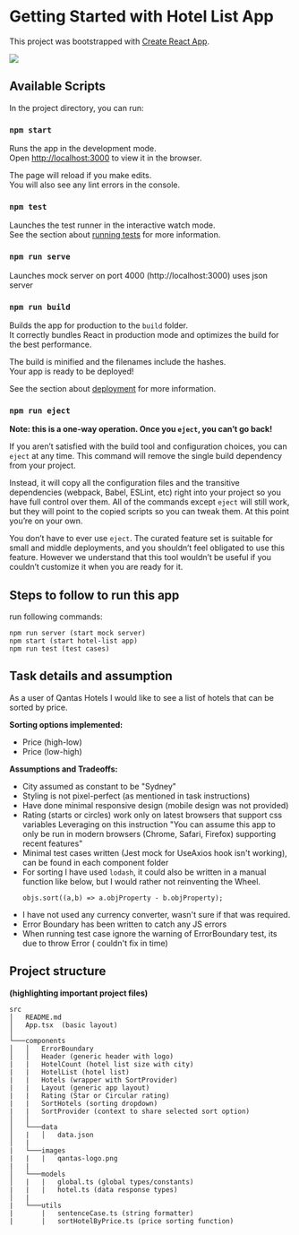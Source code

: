 # Getting Started with Hotel List App

This project was bootstrapped with [Create React App](https://github.com/facebook/create-react-app).

![](http://g.recordit.co/KkmUcDbenl.gif)

## Available Scripts

In the project directory, you can run:

### `npm start`

Runs the app in the development mode.\
Open [http://localhost:3000](http://localhost:3000) to view it in the browser.

The page will reload if you make edits.\
You will also see any lint errors in the console.

### `npm test`

Launches the test runner in the interactive watch mode.\
See the section about [running tests](https://facebook.github.io/create-react-app/docs/running-tests) for more information.

### `npm run serve`

Launches mock server on port 4000 (http://localhost:3000) uses json server

### `npm run build`

Builds the app for production to the `build` folder.\
It correctly bundles React in production mode and optimizes the build for the best performance.

The build is minified and the filenames include the hashes.\
Your app is ready to be deployed!

See the section about [deployment](https://facebook.github.io/create-react-app/docs/deployment) for more information.

### `npm run eject`

**Note: this is a one-way operation. Once you `eject`, you can’t go back!**

If you aren’t satisfied with the build tool and configuration choices, you can `eject` at any time. This command will remove the single build dependency from your project.

Instead, it will copy all the configuration files and the transitive dependencies (webpack, Babel, ESLint, etc) right into your project so you have full control over them. All of the commands except `eject` will still work, but they will point to the copied scripts so you can tweak them. At this point you’re on your own.

You don’t have to ever use `eject`. The curated feature set is suitable for small and middle deployments, and you shouldn’t feel obligated to use this feature. However we understand that this tool wouldn’t be useful if you couldn’t customize it when you are ready for it.

## Steps to follow to run this app

run following commands:

```
npm run server (start mock server)
npm start (start hotel-list app)
npm run test (test cases)
```

## Task details and assumption

As a user of Qantas Hotels I would like to see a list of hotels that can be sorted by price.

**Sorting options implemented:**

- Price (high-low)
- Price (low-high)

**Assumptions and Tradeoffs:**

- City assumed as constant to be "Sydney"
- Styling is not pixel-perfect (as mentioned in task instructions)
- Have done minimal responsive design (mobile design was not provided)
- Rating (starts or circles) work only on latest browsers that support css variables
  Leveraging on this instruction "You can assume this app to only be run in modern browsers (Chrome, Safari, Firefox) supporting recent features"
- Minimal test cases written (Jest mock for UseAxios hook isn't working), can be found in each component folder
- For sorting I have used `lodash`, it could also be written in a manual function like below, but I would rather not reinventing the Wheel.
  ```
  objs.sort((a,b) => a.objProperty - b.objProperty);
  ```
- I have not used any currency converter, wasn't sure if that was required.
- Error Boundary has been written to catch any JS errors
- When running test case ignore the warning of ErrorBoundary test, its due to throw Error ( couldn't fix in time)

## Project structure

**(highlighting important project files)**

```
src
│   README.md
│   App.tsx  (basic layout)
│
└───components
│   │   ErrorBoundary
│   │   Header (generic header with logo)
|   |   HotelCount (hotel list size with city)
|   |   HotelList (hotel list)
|   |   Hotels (wrapper with SortProvider)
|   |   Layout (generic app layout)
|   |   Rating (Star or Circular rating)
|   |   SortHotels (sorting dropdown)
|   |   SortProvider (context to share selected sort option)
│   │
│   └───data
│   |   │   data.json
│   |
|   └───images
|   |   |   qantas-logo.png
|   |
│   └───models
│   |   |   global.ts (global types/constants)
|   |   |   hotel.ts (data response types)
│   |
|   └───utils
|       |   sentenceCase.ts (string formatter)
|       |   sortHotelByPrice.ts (price sorting function)
```
